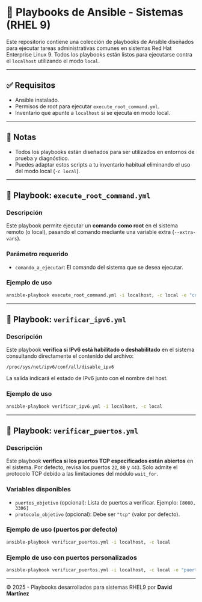 # 📘 Playbooks de Ansible - Sistemas (RHEL 9)

Este repositorio contiene una colección de playbooks de Ansible diseñados para ejecutar tareas administrativas comunes en sistemas Red Hat Enterprise Linux 9. Todos los playbooks están listos para ejecutarse contra el `localhost` utilizando el modo `local`.

---

## ✅ Requisitos

- Ansible instalado.
- Permisos de root para ejecutar `execute_root_command.yml`.
- Inventario que apunte a `localhost` si se ejecuta en modo local.

---

## 📌 Notas

- Todos los playbooks están diseñados para ser utilizados en entornos de prueba y diagnóstico.
- Puedes adaptar estos scripts a tu inventario habitual eliminando el uso del modo local (`-c local`).

---


## 📜 Playbook: `execute_root_command.yml`

### Descripción

Este playbook permite ejecutar un **comando como root** en el sistema remoto (o local), pasando el comando mediante una variable extra (`--extra-vars`).

### Parámetro requerido

- `comando_a_ejecutar`: El comando del sistema que se desea ejecutar.

### Ejemplo de uso

```bash
ansible-playbook execute_root_command.yml -i localhost, -c local -e "comando_a_ejecutar='uptime'"
```

---

## 📜 Playbook: `verificar_ipv6.yml`

### Descripción

Este playbook **verifica si IPv6 está habilitado o deshabilitado** en el sistema consultando directamente el contenido del archivo:

```
/proc/sys/net/ipv6/conf/all/disable_ipv6
```

La salida indicará el estado de IPv6 junto con el nombre del host.

### Ejemplo de uso

```bash
ansible-playbook verificar_ipv6.yml -i localhost, -c local
```

---

## 📜 Playbook: `verificar_puertos.yml`

### Descripción

Este playbook **verifica si los puertos TCP especificados están abiertos** en el sistema. Por defecto, revisa los puertos `22`, `80` y `443`. Solo admite el protocolo TCP debido a las limitaciones del módulo `wait_for`.

### Variables disponibles

- `puertos_objetivo` (opcional): Lista de puertos a verificar. Ejemplo: `[8080, 3306]`
- `protocolo_objetivo` (opcional): Debe ser `"tcp"` (valor por defecto).

### Ejemplo de uso (puertos por defecto)

```bash
ansible-playbook verificar_puertos.yml -i localhost, -c local
```

### Ejemplo de uso con puertos personalizados

```bash
ansible-playbook verificar_puertos.yml -i localhost, -c local -e "puertos_objetivo=[8080,3306]"
```

---


© 2025 - Playbooks desarrollados para sistemas RHEL9 por **David Martínez**
